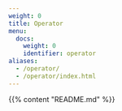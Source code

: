 ```yaml
---
weight: 0
title: Operator
menu:
  docs:
    weight: 0
    identifier: operator
aliases:
  - /operator/
  - /operator/index.html
---
```

{{% content "README.md" %}}
